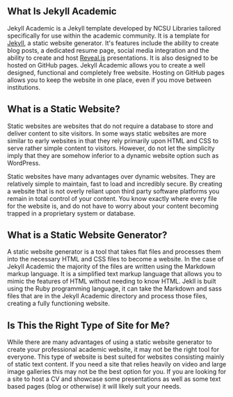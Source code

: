 ## What Is Jekyll Academic
Jekyll Academic is a Jekyll template developed by NCSU Libraries tailored specifically for use within the academic community. It is a template for [Jekyll](https://jekyllrb.com/), a static website generator. It's features include the ability to create blog posts, a dedicated resume page, social media integration and the ability to create and host [Reveal.js](http://lab.hakim.se/reveal-js/#/) presentations. It is also designed to be hosted on GitHub pages. Jekyll Academic allows you to create a well designed, functional and completely free website. Hosting on GitHub pages allows you to keep the website in one place, even if you move between institutions.

## What is a Static Website?
Static websites are websites that do not require a database to store and deliver content to site visitors. In some ways static websites are more similar to early websites in that they rely primarily upon HTML and CSS to serve rather simple content to visitors. However, do not let the simplicity imply that they are somehow inferior to a dynamic website option such as WordPress.

Static websites have many advantages over dynamic websites. They are relatively simple to maintain, fast to load and incredibly secure. By creating a website that is not overly reliant upon third party software platforms you remain in total control of your content. You know exactly where every file for the website is, and do not have to worry about your content becoming trapped in a proprietary system or database.


## What is a Static Website Generator?
A static website generator is a tool that takes flat files and processes them into the necessary HTML and CSS files to become a website. In the case of Jekyll Academic the majority of the files are written using the Markdown markup language. It is a simplified text markup language that allows you to mimic the features of HTML without needing to know HTML. Jekll is built using the Ruby programming language, it can take the Markdown and sass files that are in the Jekyll Academic directory and process those files, creating a fully functioning website.

## Is This the Right Type of Site for Me?
While there are many advantages of using a static website generator to create your professional academic website, it may not be the right tool for everyone. This type of website is best suited for websites consisting mainly of static text content. If you need a site that relies heavily on video and large image galleries this may not be the best option for you. If you are looking for a site to host a CV and showcase some presentations as well as some text based pages (blog or otherwise) it will likely suit your needs.
